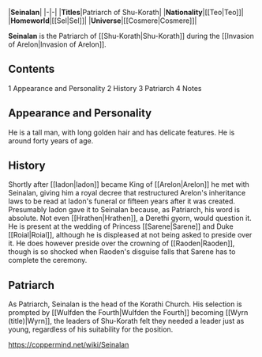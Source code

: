 |**Seinalan**|
|-|-|
|**Titles**|Patriarch of Shu-Korath|
|**Nationality**|[[Teo\|Teo]]|
|**Homeworld**|[[Sel\|Sel]]|
|**Universe**|[[Cosmere\|Cosmere]]|

**Seinalan** is the Patriarch of [[Shu-Korath\|Shu-Korath]] during the [[Invasion of Arelon\|Invasion of Arelon]].

## Contents

1 Appearance and Personality
2 History
3 Patriarch
4 Notes


## Appearance and Personality
He is a tall man, with long golden hair and has delicate features. He is around forty years of age.

## History
Shortly after [[Iadon\|Iadon]] became King of [[Arelon\|Arelon]] he met with Seinalan, giving him a royal decree that restructured Arelon's inheritance laws to be read at Iadon's funeral or fifteen years after it was created. Presumably Iadon gave it to Seinalan because, as Patriarch, his word is absolute. Not even [[Hrathen\|Hrathen]], a Derethi gyorn, would question it.
He is present at the wedding of Princess [[Sarene\|Sarene]] and Duke [[Roial\|Roial]], although he is displeased at not being asked to preside over it. He does however preside over the crowning of [[Raoden\|Raoden]], though is so shocked when Raoden's disguise falls that Sarene has to complete the ceremony.

## Patriarch
As Patriarch, Seinalan is the head of the Korathi Church. His selection is prompted by [[Wulfden the Fourth\|Wulfden the Fourth]] becoming [[Wyrn (title)\|Wyrn]], the leaders of Shu-Korath felt they needed a leader just as young, regardless of his suitability for the position.



https://coppermind.net/wiki/Seinalan